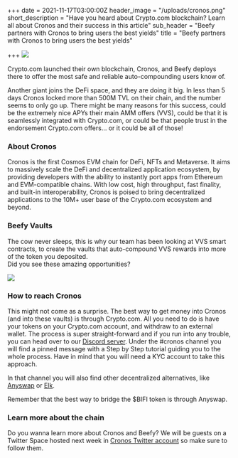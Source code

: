 +++
date = 2021-11-17T03:00:00Z
header_image = "/uploads/cronos.png"
short_description = "Have you heard about Crypto.com blockchain? Learn all about Cronos and their success in this article"
sub_header = "Beefy partners with Cronos to bring users the best yields"
title = "Beefy partners with Cronos to bring users the best yields"

+++
![](/uploads/cronos.png)

Crypto.com launched their own blockchain, Cronos, and Beefy deploys there to offer the most safe and reliable auto-compounding users know of.

Another giant joins the DeFi space, and they are doing it big. In less than 5 days Cronos locked more than 500M TVL on their chain, and the number seems to only go up. There might be many reasons for this success, could be the extremely nice APYs their main AMM offers (VVS), could be that it is seamlessly integrated with Crypto.com, or could be that people trust in the endorsement Crypto.com offers… or it could be all of those!

### About Cronos

Cronos is the first Cosmos EVM chain for DeFi, NFTs and Metaverse. It aims to massively scale the DeFi and decentralized application ecosystem, by providing developers with the ability to instantly port apps from Ethereum and EVM-compatible chains. With low cost, high throughput, fast finality, and built-in interoperability, Cronos is poised to bring decentralized applications to the 10M+ user base of the Crypto.com ecosystem and beyond.

### Beefy Vaults

The cow never sleeps, this is why our team has been looking at VVS smart contracts, to create the vaults that auto-compound VVS rewards into more of the token you deposited.  
Did you see these amazing opportunities?

![](/uploads/cro3.png)

### How to reach Cronos

This might not come as a surprise. The best way to get money into Cronos (and into these vaults) is through Crypto.com. All you need to do is have your tokens on your Crypto.com account, and withdraw to an external wallet. The process is super straight-forward and if you run into any trouble, you can head over to our [Discord server](https://discord.gg/DRw3wCdP). Under the #cronos channel you will find a pinned message with a Step by Step tutorial guiding you to the whole process. Have in mind that you will need a KYC account to take this approach.

In that channel you will also find other decentralized alternatives, like [Anyswap](https://anyswap.exchange/bridge) or [Elk](https://anyswap.exchange/#/router).

Remember that the best way to bridge the $BIFI token is through Anyswap.

### Learn more about the chain

Do you wanna learn more about Cronos and Beefy? We will be guests on a Twitter Space hosted next week in [Cronos Twitter account](https://twitter.com/cronos_chain) so make sure to follow them.